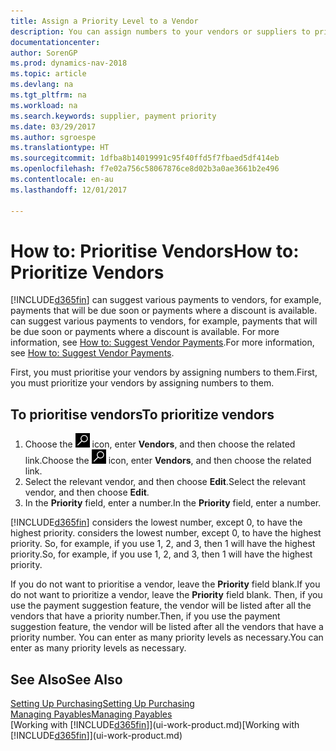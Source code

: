 ```yaml
---
title: Assign a Priority Level to a Vendor
description: You can assign numbers to your vendors or suppliers to prioritise them and facilitate payment suggestions in Dynamics NAV.
documentationcenter: 
author: SorenGP
ms.prod: dynamics-nav-2018
ms.topic: article
ms.devlang: na
ms.tgt_pltfrm: na
ms.workload: na
ms.search.keywords: supplier, payment priority
ms.date: 03/29/2017
ms.author: sgroespe
ms.translationtype: HT
ms.sourcegitcommit: 1dfba8b14019991c95f40ffd5f7fbaed5df414eb
ms.openlocfilehash: f7e02a756c58067876ce8d02b3a0ae3661b2e496
ms.contentlocale: en-au
ms.lasthandoff: 12/01/2017

---
```

# <a name="how-to-prioritize-vendors"></a><span data-ttu-id="d4a1e-103">How to: Prioritise Vendors</span><span class="sxs-lookup"><span data-stu-id="d4a1e-103">How to: Prioritize Vendors</span></span>
[!INCLUDE[d365fin](includes/d365fin_md.md)]<span data-ttu-id="d4a1e-104"> can suggest various payments to vendors, for example, payments that will be due soon or payments where a discount is available.</span><span class="sxs-lookup"><span data-stu-id="d4a1e-104"> can suggest various payments to vendors, for example, payments that will be due soon or payments where a discount is available.</span></span> <span data-ttu-id="d4a1e-105">For more information, see [How to: Suggest Vendor Payments](payables-how-suggest-vendor-payments.md).</span><span class="sxs-lookup"><span data-stu-id="d4a1e-105">For more information, see [How to: Suggest Vendor Payments](payables-how-suggest-vendor-payments.md).</span></span>

<span data-ttu-id="d4a1e-106">First, you must prioritise your vendors by assigning numbers to them.</span><span class="sxs-lookup"><span data-stu-id="d4a1e-106">First, you must prioritize your vendors by assigning numbers to them.</span></span>

## <a name="to-prioritize-vendors"></a><span data-ttu-id="d4a1e-107">To prioritise vendors</span><span class="sxs-lookup"><span data-stu-id="d4a1e-107">To prioritize vendors</span></span>
1. <span data-ttu-id="d4a1e-108">Choose the ![Search for Page or Report](media/ui-search/search_small.png "Search for Page or Report icon") icon, enter **Vendors**, and then choose the related link.</span><span class="sxs-lookup"><span data-stu-id="d4a1e-108">Choose the ![Search for Page or Report](media/ui-search/search_small.png "Search for Page or Report icon") icon, enter **Vendors**, and then choose the related link.</span></span>
2. <span data-ttu-id="d4a1e-109">Select the relevant vendor, and then choose **Edit**.</span><span class="sxs-lookup"><span data-stu-id="d4a1e-109">Select the relevant vendor, and then choose **Edit**.</span></span>
3. <span data-ttu-id="d4a1e-110">In the **Priority** field, enter a number.</span><span class="sxs-lookup"><span data-stu-id="d4a1e-110">In the **Priority** field, enter a number.</span></span>

[!INCLUDE[d365fin](includes/d365fin_md.md)]<span data-ttu-id="d4a1e-111"> considers the lowest number, except 0, to have the highest priority.</span><span class="sxs-lookup"><span data-stu-id="d4a1e-111"> considers the lowest number, except 0, to have the highest priority.</span></span> <span data-ttu-id="d4a1e-112">So, for example, if you use 1, 2, and 3, then 1 will have the highest priority.</span><span class="sxs-lookup"><span data-stu-id="d4a1e-112">So, for example, if you use 1, 2, and 3, then 1 will have the highest priority.</span></span>

<span data-ttu-id="d4a1e-113">If you do not want to prioritise a vendor, leave the **Priority** field blank.</span><span class="sxs-lookup"><span data-stu-id="d4a1e-113">If you do not want to prioritize a vendor, leave the **Priority** field blank.</span></span> <span data-ttu-id="d4a1e-114">Then, if you use the payment suggestion feature, the vendor will be listed after all the vendors that have a priority number.</span><span class="sxs-lookup"><span data-stu-id="d4a1e-114">Then, if you use the payment suggestion feature, the vendor will be listed after all the vendors that have a priority number.</span></span> <span data-ttu-id="d4a1e-115">You can enter as many priority levels as necessary.</span><span class="sxs-lookup"><span data-stu-id="d4a1e-115">You can enter as many priority levels as necessary.</span></span>

## <a name="see-also"></a><span data-ttu-id="d4a1e-116">See Also</span><span class="sxs-lookup"><span data-stu-id="d4a1e-116">See Also</span></span>
[<span data-ttu-id="d4a1e-117">Setting Up Purchasing</span><span class="sxs-lookup"><span data-stu-id="d4a1e-117">Setting Up Purchasing</span></span>](purchasing-setup-purchasing.md)  
[<span data-ttu-id="d4a1e-118">Managing Payables</span><span class="sxs-lookup"><span data-stu-id="d4a1e-118">Managing Payables</span></span>](payables-manage-payables.md)  
<span data-ttu-id="d4a1e-119">[Working with [!INCLUDE[d365fin](includes/d365fin_md.md)]](ui-work-product.md)</span><span class="sxs-lookup"><span data-stu-id="d4a1e-119">[Working with [!INCLUDE[d365fin](includes/d365fin_md.md)]](ui-work-product.md)</span></span>


